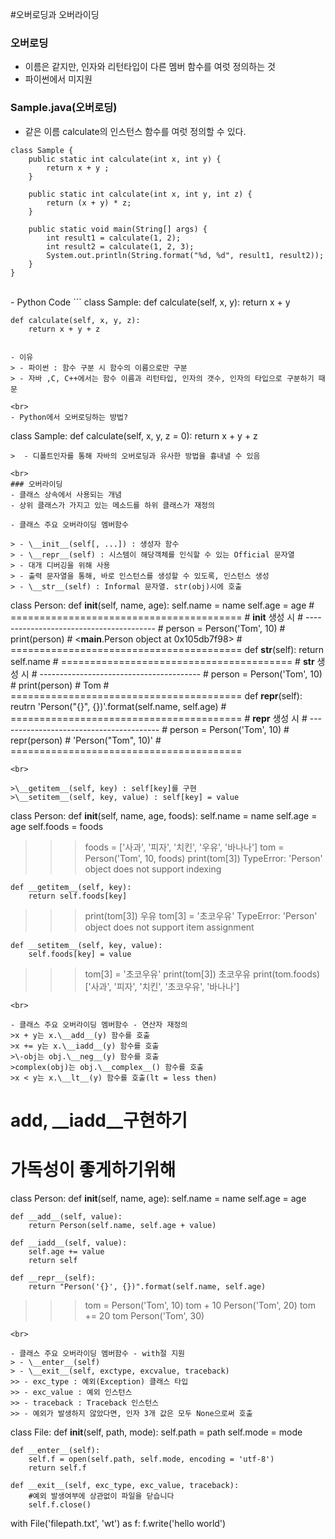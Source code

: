 #오버로딩과 오버라이딩

### 오버로딩
- 이름은 같지만, 인자와 리턴타입이 다른 멤버 함수를 여럿 정의하는 것
- 파이썬에서 미지원

### Sample.java(오버로딩)
- 같은 이름 calculate의 인스턴스 함수를 여럿 정의할 수 있다.
```
class Sample {
    public static int calculate(int x, int y) {
        return x + y ;
    }

    public static int calculate(int x, int y, int z) {
        return (x + y) * z;
    }

    public static void main(String[] args) {
        int result1 = calculate(1, 2);
        int result2 = calculate(1, 2, 3);
        System.out.println(String.format("%d, %d", result1, result2));
    }
}
```
<br>
- Python Code
```
class Sample:
    def calculate(self, x, y):
        return x + y

    def calculate(self, x, y, z):
        return x + y + z
```

- 이유
> - 파이썬 : 함수 구분 시 함수의 이름으로만 구분
> - 자바 ,C, C++에서는 함수 이름과 리턴타입, 인자의 갯수, 인자의 타입으로 구분하기 때문

<br>
- Python에서 오버로딩하는 방법?
```
class Sample:
    def calculate(self, x, y, z = 0):
        return x + y + z
```
>  - 디폴트인자를 통해 자바의 오버로딩과 유사한 방법을 흉내낼 수 있음

<br>
### 오버라이딩
- 클래스 상속에서 사용되는 개념
- 상위 클래스가 가지고 있는 메소드를 하위 클래스가 재정의

- 클래스 주요 오버라이딩 멤버함수

> - \__init__(self[, ...]) : 생성자 함수
> - \__repr__(self) : 시스템이 해당객체를 인식할 수 있는 Official 문자열
> - 대개 디버깅을 위해 사용
> - 출력 문자열을 통해, 바로 인스턴스를 생성할 수 있도록, 인스턴스 생성
> - \__str__(self) : Informal 문자열. str(obj)시에 호출
```
class Person:
    def __init__(self, name, age):
        self.name = name
        self.age = age
    # ========================================
    # __init__ 생성 시
    # ----------------------------------------
    # person = Person('Tom', 10)
    # print(person)
    # <__main__.Person object at 0x105db7f98>
    # ========================================
    def __str__(self):
        return self.name
    # ========================================
    # __str__ 생성 시
    # ----------------------------------------
    # person = Person('Tom', 10)
    # print(person)
    # Tom
    # ========================================
    def __repr__(self):
        reutrn 'Person("{}", {})'.format(self.name, self.age)
    # ========================================
    # __repr__ 생성 시
    # ----------------------------------------
    # person = Person('Tom', 10)
    # repr(person)
    # 'Person("Tom", 10)'
    # ========================================
```
<br>

>\__getitem__(self, key) : self[key]를 구현
>\__setitem__(self, key, value) : self[key] = value
```
class Person:
    def __init__(self, name, age, foods):
        self.name = name
        self.age = age
        self.foods = foods

>>> foods = ['사과', '피자', '치킨', '우유', '바나나']
>>> tom = Person('Tom', 10, foods)
>>> print(tom[3])
TypeError: 'Person' object does not support indexing

    def __getitem__(self, key):
        return self.foods[key]

>>> print(tom[3])
우유
>>> tom[3] = '초코우유'
TypeError: 'Person' object does not support item assignment

    def __setitem__(self, key, value):
        self.foods[key] = value

>>> tom[3] = '초코우유'
>>> print(tom[3])
초코우유
>>> print(tom.foods)
['사과', '피자', '치킨', '초코우유', '바나나']
```
<br>

- 클래스 주요 오버라이딩 멤버함수 - 연산자 재정의
>x + y는 x.\__add__(y) 함수를 호출
>x += y는 x.\__iadd__(y) 함수를 호출
>\-obj는 obj.\__neg__(y) 함수를 호출
>complex(obj)는 obj.\__complex__() 함수를 호출
>x < y는 x.\__lt__(y) 함수를 호출(lt = less then)
```
# __add__, __iadd__구현하기
# 가독성이 좋게하기위해
class Person:
    def __init__(self, name, age):
        self.name = name
        self.age = age

    def __add__(self, value):
        return Person(self.name, self.age + value)

    def __iadd__(self, value):
        self.age += value
        return self

    def __repr__(self):
        return "Person('{}', {})".format(self.name, self.age)

>>> tom = Person('Tom', 10)
>>> tom + 10
Person('Tom', 20)
>>> tom += 20
>>> tom
Person('Tom', 30)
```
<br>

- 클래스 주요 오버라이딩 멤버함수 - with절 지원
> - \__enter__(self)
> - \__exit__(self, exctype, excvalue, traceback)
>> - exc_type : 예외(Exception) 클래스 타입
>> - exc_value : 예외 인스턴스
>> - traceback : Traceback 인스턴스
>> - 예외가 발생하지 않았다면, 인자 3개 값은 모두 None으로써 호출
```
class File:
    def __init__(self, path, mode):
        self.path = path
        self.mode = mode

    def __enter__(self):
        self.f = open(self.path, self.mode, encoding = 'utf-8')
        return self.f

    def __exit__(self, exc_type, exc_value, traceback):
        #예외 발생여부에 상관없이 파일을 닫습니다
        self.f.close()

with File('filepath.txt', 'wt') as f:
    f.write('hello world')
```
